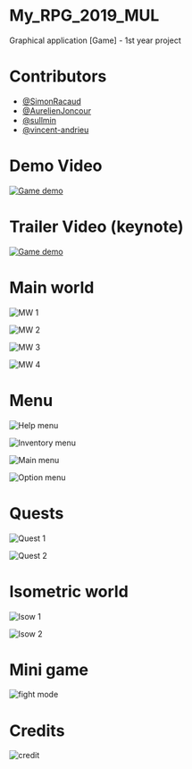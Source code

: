 # My_RPG_2019_MUL
Graphical application [Game] - 1st year project

# Contributors
  * [@SimonRacaud](https://github.com/SimonRacaud)
  * [@AurelienJoncour](https://github.com/aurelienjoncour)
  * [@sullmin](https://github.com/sullmin)
  * [@vincent-andrieu](https://github.com/vincent-andrieu)


# Demo Video
[![Game demo](https://img.youtube.com/vi/JrIsSziN3Cs/0.jpg)](https://www.youtube.com/watch?v=JrIsSziN3Cs)
# Trailer Video (keynote)
[![Game demo](https://img.youtube.com/vi/f1FvUEb4m4Q/0.jpg)](https://www.youtube.com/watch?v=f1FvUEb4m4Q)


# Main world
![MW 1](github/mainw1.png)

![MW 2](github/mainw2.png)

![MW 3](github/mainw3.png)

![MW 4](github/mainw4.png)

# Menu
![Help menu](github/help_menu.png)

![Inventory menu](github/inventory.png)

![Main menu](github/main_menu.png)

![Option menu](github/option_menu.png)

# Quests
![Quest 1](github/quest.png)

![Quest 2](github/quest2.png)

# Isometric world 
![Isow 1](github/isow1.png)

![Isow 2](github/isow2.png)
# Mini game
![fight mode](github/fight.png)

# Credits
![credit](github/credit.png)
